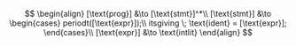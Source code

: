 $$
\begin{align}
    [\text{prog}] &\to [\text{stmt}]^*\\
    [\text{stmt}] &\to \begin{cases}
                    periodt([\text{expr}]);\\
                    itsgiving \; \text{ident} = [\text{expr}];
                    \end{cases}\\
    [\text{expr}] &\to \text{intlit}
\end{align}
$$
